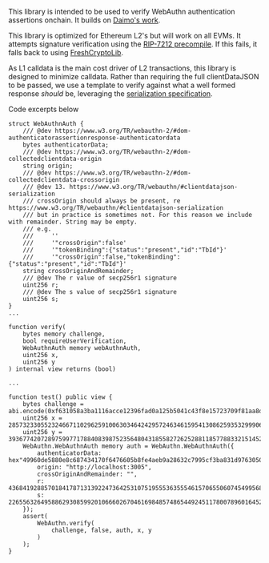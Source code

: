 This library is intended to be used to verify WebAuthn authentication assertions onchain. It builds on [Daimo's work](https://github.com/daimo-eth/p256-verifier/blob/master/src/WebAuthn.sol).

This library is optimized for Ethereum L2's but will work on all EVMs. It attempts signature verification using the [RIP-7212 precompile](https://github.com/ethereum/RIPs/blob/master/RIPS/rip-7212.md). If this fails, it falls back to using [FreshCryptoLib](https://github.com/rdubois-crypto/FreshCryptoLib/blob/master/solidity/src/FCL_ecdsa.sol#L40).

As L1 calldata is the main cost driver of L2 transactions, this library is designed to minimize calldata. Rather than requiring the full clientDataJSON to be passed, we use a template to verify against what a well formed response *should* be, leveraging the [serialization specification](https://www.w3.org/TR/webauthn/#clientdatajson-serialization). 

Code excerpts below

```solidity
struct WebAuthnAuth {
    /// @dev https://www.w3.org/TR/webauthn-2/#dom-authenticatorassertionresponse-authenticatordata
    bytes authenticatorData;
    /// @dev https://www.w3.org/TR/webauthn-2/#dom-collectedclientdata-origin
    string origin;
    /// @dev https://www.w3.org/TR/webauthn-2/#dom-collectedclientdata-crossorigin
    /// @dev 13. https://www.w3.org/TR/webauthn/#clientdatajson-serialization
    /// crossOrigin should always be present, re https://www.w3.org/TR/webauthn/#clientdatajson-serialization
    /// but in practice is sometimes not. For this reason we include with remainder. String may be empty.
    /// e.g.
    ///     ''
    ///     '"crossOrigin":false'
    ///     '"tokenBinding":{"status":"present","id":"TbId"}'
    ///     '"crossOrigin":false,"tokenBinding":{"status":"present","id":"TbId"}'
    string crossOriginAndRemainder;
    /// @dev The r value of secp256r1 signature
    uint256 r;
    /// @dev The s value of secp256r1 signature
    uint256 s;
}
...

function verify(
    bytes memory challenge,
    bool requireUserVerification,
    WebAuthnAuth memory webAuthnAuth,
    uint256 x,
    uint256 y
) internal view returns (bool)

... 

function test() public view {
    bytes challenge = abi.encode(0xf631058a3ba1116acce12396fad0a125b5041c43f8e15723709f81aa8d5f4ccf);
    uint256 x = 28573233055232466711029625910063034642429572463461595413086259353299906450061;
    uint256 y = 39367742072897599771788408398752356480431855827262528811857788332151452825281;
    WebAuthn.WebAuthnAuth memory auth = WebAuthn.WebAuthnAuth({
        authenticatorData: hex"49960de5880e8c687434170f6476605b8fe4aeb9a28632c7995cf3ba831d97630500000101",
        origin: "http://localhost:3005",
        crossOriginAndRemainder: "",
        r: 43684192885701841787131392247364253107519555363555461570655060745499568693242,
        s: 22655632649588629308599201066602670461698485748654492451178007896016452673579
    });
    assert(
        WebAuthn.verify(
            challenge, false, auth, x, y
        )
    );
}
```